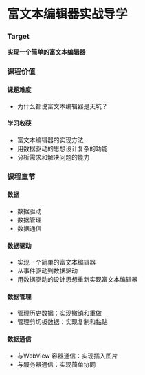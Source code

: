# 富文本编辑器实战导学

### Target

**实现一个简单的富文本编辑器**



### 课程价值

#### 课题难度

+ 为什么都说富文本编辑器是天坑？

#### 学习收获

+ 富文本编辑器的实现方法
+ 用数据驱动的思想设计复杂的功能
+ 分析需求和解决问题的能力



### 课程章节

#### 数据

+ 数据驱动
+ 数据管理
+ 数据通信



#### 数据驱动

+ 实现一个简单的富文本编辑器
+ 从事件驱动到数据驱动
+ 用数据驱动的设计思想重新实现富文本编辑器



#### 数据管理

+ 管理历史数据：实现撤销和重做
+ 管理剪切板数据：实现复制和黏贴



#### 数据通信

+ 与WebView 容器通信：实现插入图片
+ 与服务器通信：实现简单协同



